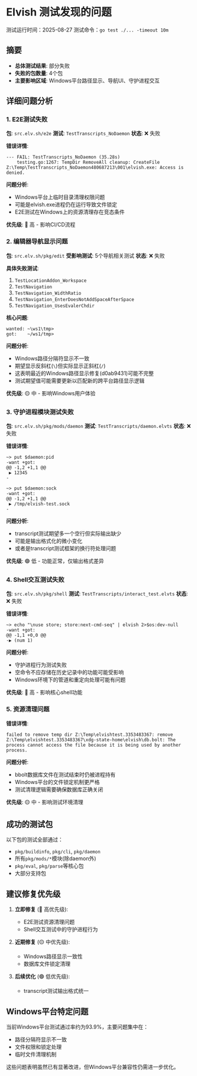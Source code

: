 # Elvish 测试发现的问题

测试运行时间：2025-08-27
测试命令：`go test ./... -timeout 10m`

## 摘要

- **总体测试结果**: 部分失败
- **失败的包数量**: 4个包
- **主要影响区域**: Windows平台路径显示、导航UI、守护进程交互

## 详细问题分析

### 1. E2E测试失败

**包**: `src.elv.sh/e2e`
**测试**: `TestTranscripts_NoDaemon`
**状态**: ❌ 失败

**错误详情**:
```
--- FAIL: TestTranscripts_NoDaemon (35.28s)
    testing.go:1267: TempDir RemoveAll cleanup: CreateFile Z:\Temp\TestTranscripts_NoDaemon480687213\001\elvish.exe: Access is denied.
```

**问题分析**:
- Windows平台上临时目录清理权限问题
- 可能是elvish.exe进程仍在运行导致文件锁定
- E2E测试在Windows上的资源清理存在竞态条件

**优先级**: 🔴 高 - 影响CI/CD流程

### 2. 编辑器导航显示问题

**包**: `src.elv.sh/pkg/edit`
**受影响测试**: 5个导航相关测试
**状态**: ❌ 失败

**具体失败测试**:
1. `TestLocationAddon_Workspace`
2. `TestNavigation`
3. `TestNavigation_WidthRatio`
4. `TestNavigation_EnterDoesNotAddSpaceAfterSpace`
5. `TestNavigation_UsesEvalerChdir`

**核心问题**:
```
wanted: ~\ws1\tmp>
got:    ~/ws1/tmp>
```

**问题分析**:
- Windows路径分隔符显示不一致
- 期望显示反斜杠(`\`)但实际显示正斜杠(`/`)
- 这表明最近的Windows路径显示修复(d0ab9431)可能不完整
- 测试期望值可能需要更新以匹配新的跨平台路径显示逻辑

**优先级**: 🟡 中 - 影响Windows用户体验

### 3. 守护进程模块测试失败

**包**: `src.elv.sh/pkg/mods/daemon`
**测试**: `TestTranscripts/daemon.elvts`
**状态**: ❌ 失败

**错误详情**:
```
~> put $daemon:pid
-want +got:
@@ -1,2 +1,1 @@
 ▶ 12345
-

~> put $daemon:sock
-want +got:
@@ -1,2 +1,1 @@
 ▶ /tmp/elvish-test.sock
-
```

**问题分析**:
- transcript测试期望多一个空行但实际输出缺少
- 可能是输出格式化的微小变化
- 或者是transcript测试框架的换行符处理问题

**优先级**: 🟢 低 - 功能正常，仅输出格式差异

### 4. Shell交互测试失败

**包**: `src.elv.sh/pkg/shell`
**测试**: `TestTranscripts/interact_test.elvts`
**状态**: ❌ 失败

**错误详情**:
```
~> echo "\nuse store; store:next-cmd-seq" | elvish 2>$os:dev-null
-want +got:
@@ -1,1 +0,0 @@
-▶ (num 1)
```

**问题分析**:
- 守护进程行为测试失败
- 空命令不应存储在历史记录中的功能可能受影响
- Windows环境下的管道和重定向处理可能有问题

**优先级**: 🔴 高 - 影响核心shell功能

### 5. 资源清理问题

**错误详情**:
```
failed to remove temp dir Z:\Temp\elvishtest.3353483367: remove Z:\Temp\elvishtest.3353483367\xdg-state-home\elvish\db.bolt: The process cannot access the file because it is being used by another process.
```

**问题分析**:
- bbolt数据库文件在测试结束时仍被进程持有
- Windows平台的文件锁定机制更严格
- 测试清理逻辑需要确保数据库正确关闭

**优先级**: 🟡 中 - 影响测试环境清理

## 成功的测试包

以下包的测试全部通过：
- `pkg/buildinfo`, `pkg/cli`, `pkg/daemon`
- 所有`pkg/mods/*`模块(除daemon外)
- `pkg/eval`, `pkg/parse`等核心包
- 大部分支持包

## 建议修复优先级

1. **立即修复** (🔴 高优先级):
   - E2E测试资源清理问题
   - Shell交互测试中的守护进程行为

2. **近期修复** (🟡 中优先级):
   - Windows路径显示一致性
   - 数据库文件锁定清理

3. **后续优化** (🟢 低优先级):
   - transcript测试输出格式统一

## Windows平台特定问题

当前Windows平台测试通过率约为93.9%，主要问题集中在：
- 路径分隔符显示不一致
- 文件权限和锁定处理
- 临时文件清理机制

这些问题表明虽然已有显著改进，但Windows平台兼容性仍需进一步优化。